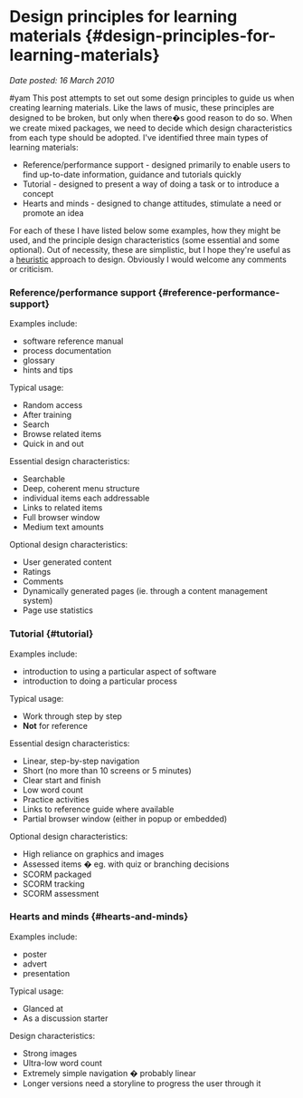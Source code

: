 # Design principles for learning materials {#design-principles-for-learning-materials}

_Date posted: 16 March 2010_

#yam This post attempts to set out some design principles to guide us when creating learning materials. Like the laws of music, these principles are designed to be broken, but only when there�s good reason to do so. When we create mixed packages, we need to decide which design characteristics from each type should be adopted. I've identified three main types of learning materials:

*   Reference/performance support - designed primarily to enable users to find up-to-date information, guidance and tutorials quickly
*   Tutorial - designed to present a way of doing a task or to introduce a concept
*   Hearts and minds - designed to change attitudes, stimulate a need or promote an idea

For each of these I have listed below some examples, how they might be used, and the principle design characteristics (some essential and some optional). Out of necessity, these are simplistic, but I hope they're useful as a [heuristic](http://en.wikipedia.org/wiki/Heuristic) approach to design. Obviously I would welcome any comments or criticism.

### Reference/performance support {#reference-performance-support}

Examples include:

*   software reference manual
*   process documentation
*   glossary
*   hints and tips

Typical usage:

*   Random access
*   After training
*   Search
*   Browse related items
*   Quick in and out

Essential design characteristics:

*   Searchable
*   Deep, coherent menu structure
*   individual items each addressable
*   Links to related items
*   Full browser window
*   Medium text amounts

Optional design characteristics:

*   User generated content
*   Ratings
*   Comments
*   Dynamically generated pages (ie. through a content management system)
*   Page use statistics

### Tutorial {#tutorial}

Examples include:

*   introduction to using a particular aspect of software
*   introduction to doing a particular process

Typical usage:

*   Work through step by step
*   **Not** for reference

Essential design characteristics:

*   Linear, step-by-step navigation
*   Short (no more than 10 screens or 5 minutes)
*   Clear start and finish
*   Low word count
*   Practice activities
*   Links to reference guide where available
*   Partial browser window (either in popup or embedded)

Optional design characteristics:

*   High reliance on graphics and images
*   Assessed items � eg. with quiz or branching decisions
*   SCORM packaged
*   SCORM tracking
*   SCORM assessment

### Hearts and minds {#hearts-and-minds}

Examples include:

*   poster
*   advert
*   presentation

Typical usage:

*   Glanced at
*   As a discussion starter

Design characteristics:

*   Strong images
*   Ultra-low word count
*   Extremely simple navigation � probably linear
*   Longer versions need a storyline to progress the user through it